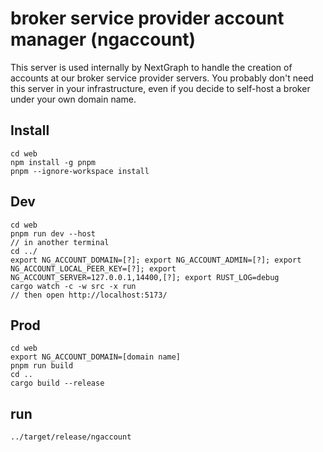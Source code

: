 # broker service provider account manager (ngaccount)

This server is used internally by NextGraph to handle the creation of accounts at our broker service provider servers. You probably don't need this server in your infrastructure, even if you decide to self-host a broker under your own domain name.

## Install

```
cd web
npm install -g pnpm
pnpm --ignore-workspace install
```

## Dev

```
cd web
pnpm run dev --host
// in another terminal
cd ../
export NG_ACCOUNT_DOMAIN=[?]; export NG_ACCOUNT_ADMIN=[?]; export NG_ACCOUNT_LOCAL_PEER_KEY=[?]; export NG_ACCOUNT_SERVER=127.0.0.1,14400,[?]; export RUST_LOG=debug
cargo watch -c -w src -x run
// then open http://localhost:5173/
```

## Prod

```
cd web
export NG_ACCOUNT_DOMAIN=[domain name]
pnpm run build
cd ..
cargo build --release
```

## run

```
../target/release/ngaccount
```
